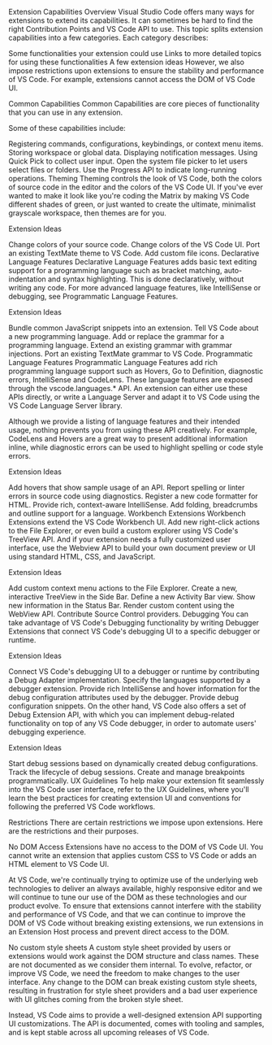 Extension Capabilities Overview
Visual Studio Code offers many ways for extensions to extend its capabilities. It can sometimes be hard to find the right Contribution Points and VS Code API to use. This topic splits extension capabilities into a few categories. Each category describes:

Some functionalities your extension could use
Links to more detailed topics for using these functionalities
A few extension ideas
However, we also impose restrictions upon extensions to ensure the stability and performance of VS Code. For example, extensions cannot access the DOM of VS Code UI.

Common Capabilities
Common Capabilities are core pieces of functionality that you can use in any extension.

Some of these capabilities include:

Registering commands, configurations, keybindings, or context menu items.
Storing workspace or global data.
Displaying notification messages.
Using Quick Pick to collect user input.
Open the system file picker to let users select files or folders.
Use the Progress API to indicate long-running operations.
Theming
Theming controls the look of VS Code, both the colors of source code in the editor and the colors of the VS Code UI. If you've ever wanted to make it look like you're coding the Matrix by making VS Code different shades of green, or just wanted to create the ultimate, minimalist grayscale workspace, then themes are for you.

Extension Ideas

Change colors of your source code.
Change colors of the VS Code UI.
Port an existing TextMate theme to VS Code.
Add custom file icons.
Declarative Language Features
Declarative Language Features adds basic text editing support for a programming language such as bracket matching, auto-indentation and syntax highlighting. This is done declaratively, without writing any code. For more advanced language features, like IntelliSense or debugging, see Programmatic Language Features.

Extension Ideas

Bundle common JavaScript snippets into an extension.
Tell VS Code about a new programming language.
Add or replace the grammar for a programming language.
Extend an existing grammar with grammar injections.
Port an existing TextMate grammar to VS Code.
Programmatic Language Features
Programmatic Language Features add rich programming language support such as Hovers, Go to Definition, diagnostic errors, IntelliSense and CodeLens. These language features are exposed through the vscode.languages.* API. An extension can either use these APIs directly, or write a Language Server and adapt it to VS Code using the VS Code Language Server library.

Although we provide a listing of language features and their intended usage, nothing prevents you from using these API creatively. For example, CodeLens and Hovers are a great way to present additional information inline, while diagnostic errors can be used to highlight spelling or code style errors.

Extension Ideas

Add hovers that show sample usage of an API.
Report spelling or linter errors in source code using diagnostics.
Register a new code formatter for HTML.
Provide rich, context-aware IntelliSense.
Add folding, breadcrumbs and outline support for a language.
Workbench Extensions
Workbench Extensions extend the VS Code Workbench UI. Add new right-click actions to the File Explorer, or even build a custom explorer using VS Code's TreeView API. And if your extension needs a fully customized user interface, use the Webview API to build your own document preview or UI using standard HTML, CSS, and JavaScript.

Extension Ideas

Add custom context menu actions to the File Explorer.
Create a new, interactive TreeView in the Side Bar.
Define a new Activity Bar view.
Show new information in the Status Bar.
Render custom content using the WebView API.
Contribute Source Control providers.
Debugging
You can take advantage of VS Code's Debugging functionality by writing Debugger Extensions that connect VS Code's debugging UI to a specific debugger or runtime.

Extension Ideas

Connect VS Code's debugging UI to a debugger or runtime by contributing a Debug Adapter implementation.
Specify the languages supported by a debugger extension.
Provide rich IntelliSense and hover information for the debug configuration attributes used by the debugger.
Provide debug configuration snippets.
On the other hand, VS Code also offers a set of Debug Extension API, with which you can implement debug-related functionality on top of any VS Code debugger, in order to automate users' debugging experience.

Extension Ideas

Start debug sessions based on dynamically created debug configurations.
Track the lifecycle of debug sessions.
Create and manage breakpoints programmatically.
UX Guidelines
To help make your extension fit seamlessly into the VS Code user interface, refer to the UX Guidelines, where you'll learn the best practices for creating extension UI and conventions for following the preferred VS Code workflows.

Restrictions
There are certain restrictions we impose upon extensions. Here are the restrictions and their purposes.

No DOM Access
Extensions have no access to the DOM of VS Code UI. You cannot write an extension that applies custom CSS to VS Code or adds an HTML element to VS Code UI.

At VS Code, we're continually trying to optimize use of the underlying web technologies to deliver an always available, highly responsive editor and we will continue to tune our use of the DOM as these technologies and our product evolve. To ensure that extensions cannot interfere with the stability and performance of VS Code, and that we can continue to improve the DOM of VS Code without breaking existing extensions, we run extensions in an Extension Host process and prevent direct access to the DOM.

No custom style sheets
A custom style sheet provided by users or extensions would work against the DOM structure and class names. These are not documented as we consider them internal. To evolve, refactor, or improve VS Code, we need the freedom to make changes to the user interface. Any change to the DOM can break existing custom style sheets, resulting in frustration for style sheet providers and a bad user experience with UI glitches coming from the broken style sheet.

Instead, VS Code aims to provide a well-designed extension API supporting UI customizations. The API is documented, comes with tooling and samples, and is kept stable across all upcoming releases of VS Code.
